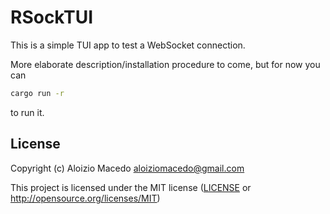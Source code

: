 # RSockTUI

This is a simple TUI app to test a WebSocket connection.

More elaborate description/installation procedure to come, but for now you can

```bash
cargo run -r
```

to run it.

## License

Copyright (c) Aloizio Macedo <aloiziomacedo@gmail.com>

This project is licensed under the MIT license ([LICENSE] or <http://opensource.org/licenses/MIT>)

[LICENSE]: ./LICENSE
